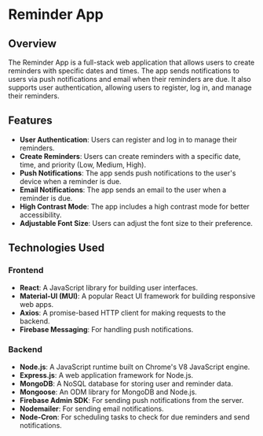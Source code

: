 # Reminder App

## Overview

The Reminder App is a full-stack web application that allows users to create reminders with specific dates and times. The app sends notifications to users via push notifications and email when their reminders are due. It also supports user authentication, allowing users to register, log in, and manage their reminders.

## Features

- **User Authentication**: Users can register and log in to manage their reminders.
- **Create Reminders**: Users can create reminders with a specific date, time, and priority (Low, Medium, High).
- **Push Notifications**: The app sends push notifications to the user's device when a reminder is due.
- **Email Notifications**: The app sends an email to the user when a reminder is due.
- **High Contrast Mode**: The app includes a high contrast mode for better accessibility.
- **Adjustable Font Size**: Users can adjust the font size to their preference.

## Technologies Used

### Frontend
- **React**: A JavaScript library for building user interfaces.
- **Material-UI (MUI)**: A popular React UI framework for building responsive web apps.
- **Axios**: A promise-based HTTP client for making requests to the backend.
- **Firebase Messaging**: For handling push notifications.

### Backend
- **Node.js**: A JavaScript runtime built on Chrome's V8 JavaScript engine.
- **Express.js**: A web application framework for Node.js.
- **MongoDB**: A NoSQL database for storing user and reminder data.
- **Mongoose**: An ODM library for MongoDB and Node.js.
- **Firebase Admin SDK**: For sending push notifications from the server.
- **Nodemailer**: For sending email notifications.
- **Node-Cron**: For scheduling tasks to check for due reminders and send notifications.


